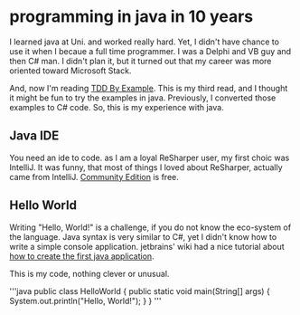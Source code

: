 programming in java in 10 years
=====================

I learned java at Uni. and worked really hard. Yet, I didn't have chance to use it when I becaue a full time programmer.
I was a Delphi and VB guy and then C# man. I didn't plan it, but it turned out that my career was more oriented toward Microsoft Stack.

And, now I'm reading [TDD By Example](http://www.amazon.co.uk/Driven-Development-Addison-Wesley-Signature-Series/dp/0321146530/ref=sr_1_1?ie=UTF8&qid=1344332680&sr=8-1). 
This is my third read, and I thought it might be fun to try the examples in java. Previously, I converted those examples to C# code. 
So, this is my experience with java.

Java IDE
--------------------

You need an ide to code. as I am a loyal ReSharper user, my first choic was IntelliJ. It was funny, that most of things I loved about ReSharper, actually came from IntelliJ.
[Community Edition](http://www.jetbrains.com/idea/download/) is free. 


Hello World
--------------------

Writing "Hello, World!" is a challenge, if you do not know the eco-system of the language. Java syntax is very similar to C#, yet I didn't know how to write a simple console application. jetbrains' wiki had a nice tutorial about [how to create the first java application](http://wiki.jetbrains.net/intellij/Creating_and_running_your_first_Java_application).

This is my code, nothing clever or unusual.

'''java
public class HelloWorld {
    public static void main(String[] args) {
        System.out.println("Hello, World!");
    }
}
'''




